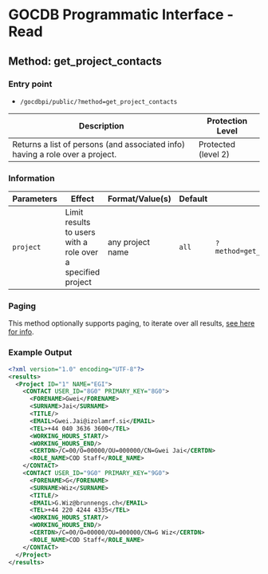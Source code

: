 # GOCDB Programmatic Interface - Read

## Method: get_project_contacts

### Entry point

- `/gocdbpi/public/?method=get_project_contacts`

| Description | Protection Level |
| - | - |
| Returns a list of persons (and associated info) having a role over a project.  | Protected (level 2) |

### Information

| Parameters | Effect | Format/Value(s) | Default | Example |
| - | - | - | - | - |
| `project` | Limit results to users with a role over a specified project | any project name | `all` | `?method=get_project_contacts&project=EGI` |

### Paging

This method optionally supports paging, to iterate over all results,
[see here for info](https://wiki.egi.eu/wiki/GOCDB/notifications#Optional_Cursor_Paging_on_Read_API).

### Example Output

```xml
<?xml version="1.0" encoding="UTF-8"?>
<results>
  <Project ID="1" NAME="EGI">
    <CONTACT USER_ID="8G0" PRIMARY_KEY="8G0">
      <FORENAME>Gwei</FORENAME>
      <SURNAME>Jai</SURNAME>
      <TITLE/>
      <EMAIL>Gwei.Jai@izolamrf.si</EMAIL>
      <TEL>+44 040 3636 3600</TEL>
      <WORKING_HOURS_START/>
      <WORKING_HOURS_END/>
      <CERTDN>/C=00/O=00000/OU=000000/CN=Gwei Jai</CERTDN>
      <ROLE_NAME>COD Staff</ROLE_NAME>
    </CONTACT>
    <CONTACT USER_ID="9G0" PRIMARY_KEY="9G0">
      <FORENAME>G</FORENAME>
      <SURNAME>Wiz</SURNAME>
      <TITLE/>
      <EMAIL>G.Wiz@brunnengs.ch</EMAIL>
      <TEL>+44 220 4244 4335</TEL>
      <WORKING_HOURS_START/>
      <WORKING_HOURS_END/>
      <CERTDN>/C=00/O=00000/OU=000000/CN=G Wiz</CERTDN>
      <ROLE_NAME>COD Staff</ROLE_NAME>
    </CONTACT>
  </Project>
</results>
```
